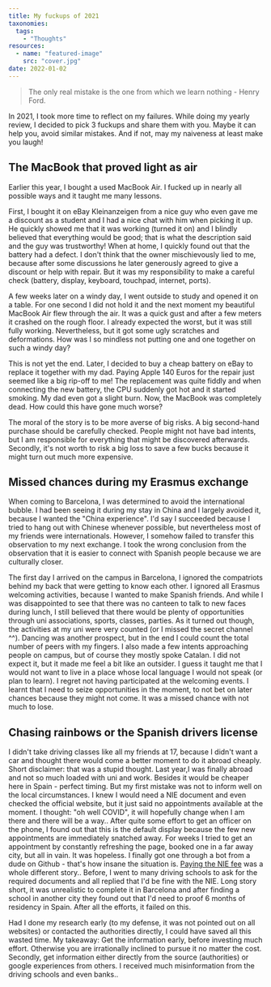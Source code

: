 ```yaml
---
title: My fuckups of 2021
taxonomies:
  tags:
    - "Thoughts"
resources:
  - name: "featured-image"
    src: "cover.jpg"
date: 2022-01-02
---
```


> The only real mistake is the one from which we learn nothing - Henry Ford.

In 2021, I took more time to reflect on my failures. While doing my yearly review, I decided to pick 3 fuckups and share them with you. Maybe it can help you, avoid similar mistakes. And if not, may my naiveness at least make you laugh!

## The MacBook that proved light as air

Earlier this year, I bought a used MacBook Air. I fucked up in nearly all possible ways and it taught me many lessons.

First, I bought it on eBay Kleinanzeigen from a nice guy who even gave me a discount as a student and I had a nice chat with him when picking it up. He quickly showed me that it was working (turned it on) and I blindly believed that everything would be good; that is what the description said and the guy was trustworthy!
When at home, I quickly found out that the battery had a defect. I don't think that the owner mischievously lied to me, because after some discussions he later generously agreed to give a discount or help with repair.
But it was my responsibility to make a careful check (battery, display, keyboard, touchpad, internet, ports).

A few weeks later on a windy day, I went outside to study and opened it on a table. For one second I did not hold it and the next moment my beautiful MacBook Air flew through the air. It was a quick gust and after a few meters it crashed on the rough floor.
I already expected the worst, but it was still fully working. Nevertheless, but it got some ugly scratches and deformations. How was I so mindless not putting one and one together on such a windy day?

This is not yet the end. Later, I decided to buy a cheap battery on eBay to replace it together with my dad. Paying Apple 140 Euros for the repair just seemed like a big rip-off to me!
The replacement was quite fiddly and when connecting the new battery, the CPU suddenly got hot and it started smoking. My dad even got a slight burn. Now, the MacBook was completely dead. How could this have gone much worse?

The moral of the story is to be more averse of big risks. A big second-hand purchase should be carefully checked. People might not have bad intents, but I am responsible for everything that might be discovered afterwards. Secondly, it's not worth to risk a big loss to save a few bucks because it might turn out much more expensive.

## Missed chances during my Erasmus exchange

When coming to Barcelona, I was determined to avoid the international bubble. I had been seeing it during my stay in China and I largely avoided it, because I wanted the "China experience". I'd say I succeeded because I tried to hang out with Chinese whenever possible, but nevertheless most of my friends were internationals. However, I somehow failed to transfer this observation to my next exchange. I took the wrong conclusion from the observation that it is easier to connect with Spanish people because we are culturally closer.

The first day I arrived on the campus in Barcelona, I ignored the compatriots behind my back that were getting to know each other. I ignored all Erasmus welcoming activities, because I wanted to make Spanish friends. And while I was disappointed to see that there was no canteen to talk to new faces during lunch, I still believed that there would be plenty of opportunities through uni associations, sports, classes, parties.
As it turned out though, the activities at my uni were very counted (or I missed the secret channel ^^). Dancing was another prospect, but in the end I could count the total number of peers with my fingers.
I also made a few intents approaching people on campus, but of course they mostly spoke Catalan. I did not expect it, but it made me feel a bit like an outsider. I guess it taught me that I would not want to live in a place whose local language I would not speak (or plan to learn).
I regret not having participated at the welcoming events. I learnt that I need to seize opportunities in the moment, to not bet on later chances because they might not come. It was a missed chance with not much to lose.

## Chasing rainbows or the Spanish drivers license

I didn't take driving classes like all my friends at 17, because I didn't want a car and thought there would come a better moment to do it abroad cheaply.
Short disclaimer: that was a stupid thought. Last year,I was finally abroad and not so much loaded with uni and work. Besides it would be cheaper here in Spain - perfect timing. But my first mistake was not to inform well on the local circumstances. I knew I would need a NIE document and even checked the official website, but it just said no appointments available at the moment. I thought: "oh well COVID", it will hopefully change when I am there and there will be a way.. After quite some effort to get an officer on the phone, I found out that this is the default display because the few new appointments are immediately snatched away. For weeks I tried to get an appointment by constantly refreshing the page, booked one in a far away city, but all in vain. It was hopeless. I finally got one through a bot from a dude on Github - that's how insane the situation is. [Paying the NIE fee](https://twitter.com/astobbe_/status/1448710106875629574) was a whole different story.. Before, I went to many driving schools to ask for the required documents and all replied that I'd be fine with the NIE. Long story short, it was unrealistic to complete it in Barcelona and after finding a school in another city they found out that I'd need to proof 6 months of residency in Spain. After all the efforts, it failed on this.

Had I done my research early (to my defense, it was not pointed out on all websites) or contacted the authorities directly, I could have saved all this wasted time. My takeaway: Get the information early, before investing much effort. Otherwise you are irrationally inclined to pursue it no matter the cost. Secondly, get information either directly from the source (authorities) or google experiences from others. I received much misinformation from the driving schools and even banks..
